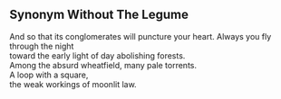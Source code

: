 Synonym Without The Legume
--------------------------
And so that its conglomerates will puncture your heart. Always you fly through the night  
toward the early light of day abolishing forests.  
Among the absurd wheatfield, many pale torrents.  
A loop with a square,  
the weak workings of moonlit law.  
